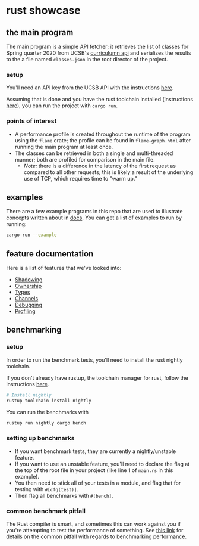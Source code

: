 # rust showcase

## the main program

The main program is a simple API fetcher; it retrieves the list of classes for Spring quarter 2020 from UCSB's [curriculumn api](https://developer.ucsb.edu/content/academic-curriculums) and serializes the results to the a file named `classes.json` in the root director of the project.

### setup

You'll need an API key from the UCSB API with the instructions [here](./docs/setup/README.md).

Assuming that is done and you have the rust toolchain installed (instructions [here](https://www.rust-lang.org/tools/install)), you can run the project with `cargo run`.

### points of interest

- A performance profile is created throughout the runtime of the program using the `flame` crate; the profile can be found in `flame-graph.html` after running the main program at least once.
- The classes can be retrieved in both a single and multi-threaded manner; both are profiled for comparison in the main file.
  - _Note:_ there is a difference in the latency of the first request as compared to all other requests; this is likely a result of the underlying use of TCP, which requires time to "warm up."

## examples

There are a few example programs in this repo that are used to illustrate concepts written about in [docs](./docs). You can get a list of examples to run by running:

```bash
cargo run --example
```

## feature documentation

Here is a list of features that we've looked into:

- [Shadowing](./docs/shadowing.md)
- [Ownership](./docs/ownership.md)
- [Types](./docs/types.md)
- [Channels](./docs/channels.md)
- [Debugging](./docs/debugging.md)
- [Profiling](./docs/profiling.md)

## benchmarking

### setup

In order to run the benchmark tests, you'll need to install the rust nightly toolchain.

If you don't already have rustup, the toolchain manager for rust, follow the instructions [here](https://rustup.rs/).

```bash
# Install nightly
rustup toolchain install nightly
```

You can run the benchmarks with

```bash
rustup run nightly cargo bench
```

### setting up benchmarks

- If you want benchmark tests, they are currently a nightly/unstable feature.
- If you want to use an unstable feature, you'll need to declare the flag at the top of the root file in your project (like line 1 of `main.rs` in this example).
- You then need to stick all of your tests in a module, and flag that for testing with `#[cfg(test)]`.
- Then flag all benchmarks with `#[bench]`.

### common benchmark pitfall

The Rust compiler is smart, and sometimes this can work against you if you're attempting to test the performance of something. See [this link](https://doc.rust-lang.org/1.12.1/book/benchmark-tests.html#gotcha-optimizations) for details on the common pitfall with regards to benchmarking performance.
